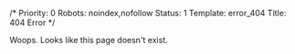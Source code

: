 /*
Priority: 0
Robots: noindex,nofollow
Status: 1
Template: error_404
Title: 404 Error
*/
<p>Woops. Looks like this page doesn't exist.</p>